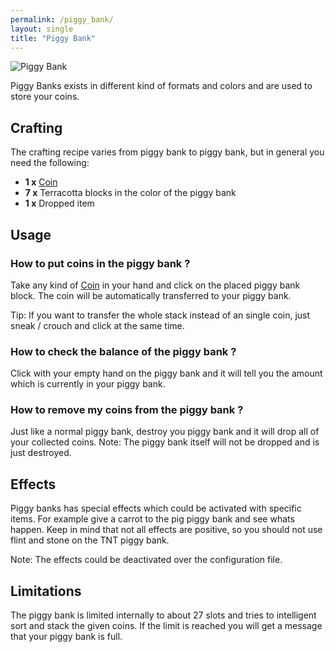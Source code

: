 ```yaml
---
permalink: /piggy_bank/
layout: single
title: "Piggy Bank"
---
```


![Piggy Bank](../assets/piggy_bank.png)

Piggy Banks exists in different kind of formats and colors and are used to store your coins.

## Crafting

The crafting recipe varies from piggy bank to piggy bank, but in general you need the following:

- **1 x** [Coin](../coins/)
- **7 x** Terracotta blocks in the color of the piggy bank
- **1 x** Dropped item

## Usage

### How to put coins in the piggy bank ?

Take any kind of [Coin](../coins/) in your hand and click on the placed piggy bank block.
The coin will be automatically transferred to your piggy bank.

Tip: If you want to transfer the whole stack instead of an single coin, just sneak / crouch and
click at the same time.

### How to check the balance of the piggy bank ?

Click with your empty hand on the piggy bank and it will tell you the amount which is currently
in your piggy bank.

### How to remove my coins from the piggy bank ?

Just like a normal piggy bank, destroy you piggy bank and it will drop all of your collected coins.
Note: The piggy bank itself will not be dropped and is just destroyed.

## Effects

Piggy banks has special effects which could be activated with specific items.
For example give a carrot to the pig piggy bank and see whats happen.
Keep in mind that not all effects are positive, so you should not use flint and stone on the TNT piggy bank.

Note: The effects could be deactivated over the configuration file.

## Limitations

The piggy bank is limited internally to about 27 slots and tries to intelligent sort and stack the
given coins.
If the limit is reached you will get a message that your piggy bank is full.
